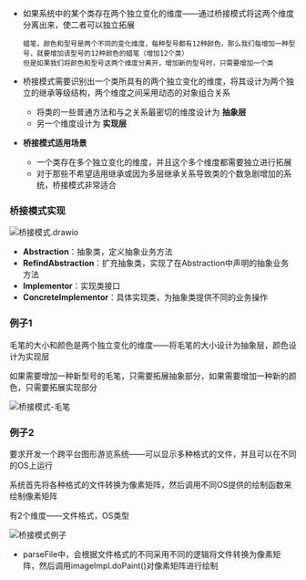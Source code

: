 * 如果系统中的某个类存在两个独立变化的维度——通过桥接模式将这两个维度分离出来，使二者可以独立拓展

  ```
  蜡笔，颜色和型号是两个不同的变化维度，每种型号都有12种颜色，那么我们每增加一种型号，就要增加该型号的12种颜色的蜡笔（增加12个类）
  但是如果我们将颜色和型号这两个维度分离开，增加新的型号时，只需要增加一个类
  ```

* 桥接模式需要识别出一个类所具有的两个独立变化的维度，将其设计为两个独立的继承等级结构，两个维度之间采用动态的对象组合关系

  * 将类的一些普通方法和与之关系最密切的维度设计为 **抽象层**
  * 另一个维度设计为 **实现层**

* **桥接模式适用场景**

  * 一个类存在多个独立变化的维度，并且这个多个维度都需要独立进行拓展
  * 对于那些不希望适用继承或因为多层继承关系导致类的个数急剧增加的系统，桥接模式非常适合



### 桥接模式实现

![桥接模式.drawio](桥接模式.drawio.png)

* **Abstraction**：抽象类，定义抽象业务方法
* **RefindAbstraction**：扩充抽象类，实现了在Abstraction中声明的抽象业务方法
* **Implementor**：实现类接口
* **ConcreteImplementor**：具体实现类，为抽象类提供不同的业务操作



### 例子1

毛笔的大小和颜色是两个独立变化的维度——将毛笔的大小设计为抽象层，颜色设计为实现层

如果需要增加一种新型号的毛笔，只需要拓展抽象部分，如果需要增加一种新的颜色，只需要拓展实现部分

![桥接模式-毛笔](桥接模式-毛笔.png)





### 例子2

要求开发一个跨平台图形游览系统——可以显示多种格式的文件，并且可以在不同的OS上运行

系统首先将各种格式的文件转换为像素矩阵，然后调用不同OS提供的绘制函数来绘制像素矩阵

有2个维度——文件格式，OS类型

![桥接模式例子](桥接模式例子.png)

* parseFile中，会根据文件格式的不同采用不同的逻辑将文件转换为像素矩阵，然后调用imageImpl.doPaint()对像素矩阵进行绘制